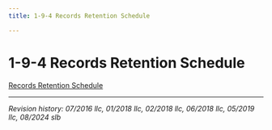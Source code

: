 ```yaml
---
title: 1-9-4 Records Retention Schedule

---
```


# 1-9-4 Records Retention Schedule

[Records Retention Schedule](https://drive.google.com/file/d/12Xi3oLiJ9en6N2wnjhI6ziJNWOf1vaKJ/view?usp=sharing)


***

_Revision history: 07/2016 llc, 01/2018 llc, 02/2018 llc, 06/2018 llc, 05/2019 llc, 08/2024 slb_

